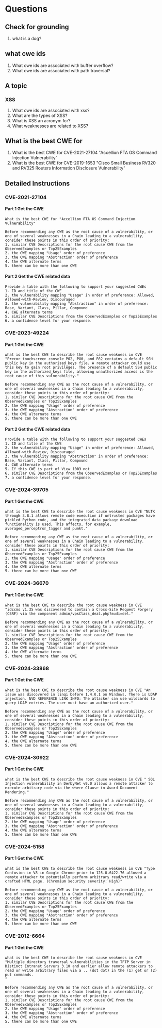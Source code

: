 # Questions

## Check for grounding
1. what is a dog?

## what cwe ids

1. What cwe ids are associated with buffer overflow?
2. What cwe ids are associated with path traversal?

## A topic

### XSS
1. What cwe ids are associated with xss?
3. What are the types of XSS?
4. What is XSS an acronym for?
6. What weaknesses are related to XSS?

## What is the best CWE for

1. What is the best CWE for CVE-2021-27104 "Accellion FTA OS Command Injection Vulnerability"
2. What is the best CWE for CVE-2019-1653 "Cisco Small Business RV320 and RV325 Routers Information Disclosure Vulnerability"


## Detailed Instructions


### CVE-2021-27104

#### Part 1 Get the CWE
````
What is the best CWE for "Accellion FTA OS Command Injection Vulnerability"

Before recommending any CWE as the root cause of a vulnerability, or one of several weaknesses in a Chain leading to a vulnerability, consider these points in this order of priority:
1. similar CVE Descriptions for the root cause CWE from the ObservedExamples or Top25Examples 
2. the CWE mapping "Usage" order of preference
3. the CWE mapping "Abstraction" order of preference
4. the CWE alternate terms
5. there can be more than one CWE
````

#### Part 2 Get the CWE related data
````
Provide a table with the following to support your suggested CWEs
1. ID and title of the CWE
2. the vulnerability mapping "Usage" in order of preference: Allowed, Allowed-with-Review, Discouraged
3. the vulnerability mapping "Abstraction" in order of preference: Base, Variant, Class, Pillar, Compound 
4. CWE alternate terms
5. similar CVE Descriptions from the ObservedExamples or Top25Examples
6. a confidence level for your response.
````

### CVE-2023-49224 

#### Part 1 Get the CWE
````
what is the best CWE to describe the root cause weakness in CVE "Precor touchscreen console P62, P80, and P82 contains a default SSH public key in the authorized_keys file. A remote attacker could use this key to gain root privileges. The presence of a default SSH public key in the authorized_keys file, allowing unauthorized access is the root cause of this vulnerability."

Before recommending any CWE as the root cause of a vulnerability, or one of several weaknesses in a Chain leading to a vulnerability, consider these points in this order of priority:
1. similar CVE Descriptions for the root cause CWE from the ObservedExamples or Top25Examples 
2. the CWE mapping "Usage" order of preference
3. the CWE mapping "Abstraction" order of preference
4. the CWE alternate terms
5. there can be more than one CWE
````

#### Part 2 Get the CWE related data
````
Provide a table with the following to support your suggested CWEs
1. ID and title of the CWE
2. the vulnerability mapping "Usage" in order of preference: Allowed, Allowed-with-Review, Discouraged
3. the vulnerability mapping "Abstraction" in order of preference: Base, Variant, Class, Pillar, Compound 
4. CWE alternate terms
5. If this CWE is part of View 1003 not
6. similar CVE Descriptions from the ObservedExamples or Top25Examples
7. a confidence level for your response.
````

### CVE-2024-39705
#### Part 1 Get the CWE
````
what is the best CWE to describe the root cause weakness in CVE "NLTK through 3.8.1 allows remote code execution if untrusted packages have pickled Python code, and the integrated data package download functionality is used. This affects, for example, averaged_perceptron_tagger and punkt."

Before recommending any CWE as the root cause of a vulnerability, or one of several weaknesses in a Chain leading to a vulnerability, consider these points in this order of priority:
1. similar CVE Descriptions for the root cause CWE from the ObservedExamples or Top25Examples 
2. the CWE mapping "Usage" order of preference
3. the CWE mapping "Abstraction" order of preference
4. the CWE alternate terms
5. there can be more than one CWE
````


### CVE-2024-36670
#### Part 1 Get the CWE
````
what is the best CWE to describe the root cause weakness in CVE "idccms v1.35 was discovered to contain a Cross-Site Request Forgery (CSRF) via the component admin/vpsClass_deal.php?mudi=del."

Before recommending any CWE as the root cause of a vulnerability, or one of several weaknesses in a Chain leading to a vulnerability, consider these points in this order of priority:
1. similar CVE Descriptions for the root cause CWE from the ObservedExamples or Top25Examples 
2. the CWE mapping "Usage" order of preference
3. the CWE mapping "Abstraction" order of preference
4. the CWE alternate terms
5. there can be more than one CWE
````


### CVE-2024-33868
#### Part 1 Get the CWE
````
what is the best CWE to describe the root cause weakness in CVE "An issue was discovered in linqi before 1.4.0.1 on Windows. There is LDAP injection. NVD REFERENCE LINK INFO: The attacker can use wildcards to query LDAP entries. The user must have an authorized user."

Before recommending any CWE as the root cause of a vulnerability, or one of several weaknesses in a Chain leading to a vulnerability, consider these points in this order of priority:
1. similar CVE Descriptions for the root cause CWE from the ObservedExamples or Top25Examples 
2. the CWE mapping "Usage" order of preference
3. the CWE mapping "Abstraction" order of preference
4. the CWE alternate terms
5. there can be more than one CWE
````


 ### CVE-2024-30922
 #### Part 1 Get the CWE
 ````
what is the best CWE to describe the root cause weakness in CVE " SQL Injection vulnerability in DerbyNet v9.0 allows a remote attacker to execute arbitrary code via the where Clause in Award Document Rendering."

Before recommending any CWE as the root cause of a vulnerability, or one of several weaknesses in a Chain leading to a vulnerability, consider these points in this order of priority:
1. similar CVE Descriptions for the root cause CWE from the ObservedExamples or Top25Examples 
2. the CWE mapping "Usage" order of preference
3. the CWE mapping "Abstraction" order of preference
4. the CWE alternate terms
5. there can be more than one CWE
````


### CVE-2024-5158
#### Part 1 Get the CWE
````
what is the best CWE to describe the root cause weakness in CVE "Type Confusion in V8 in Google Chrome prior to 125.0.6422.76 allowed a remote attacker to potentially perform arbitrary read/write via a crafted HTML page. (Chromium security severity: High)"

Before recommending any CWE as the root cause of a vulnerability, or one of several weaknesses in a Chain leading to a vulnerability, consider these points in this order of priority:
1. similar CVE Descriptions for the root cause CWE from the ObservedExamples or Top25Examples 
2. the CWE mapping "Usage" order of preference
3. the CWE mapping "Abstraction" order of preference
4. the CWE alternate terms
5. there can be more than one CWE
````


### CVE-2012-6664
#### Part 1 Get the CWE
````
what is the best CWE to describe the root cause weakness in CVE "Multiple directory traversal vulnerabilities in the TFTP Server in Distinct Intranet Servers 3.10 and earlier allow remote attackers to read or write arbitrary files via a .. (dot dot) in the (1) get or (2) put commands.
"

Before recommending any CWE as the root cause of a vulnerability, or one of several weaknesses in a Chain leading to a vulnerability, consider these points in this order of priority:
1. similar CVE Descriptions for the root cause CWE from the ObservedExamples or Top25Examples 
2. the CWE mapping "Usage" order of preference
3. the CWE mapping "Abstraction" order of preference
4. the CWE alternate terms
5. there can be more than one CWE
````

